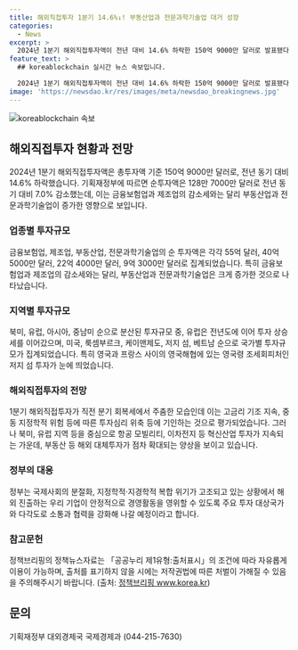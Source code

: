 ```yaml
---
title: 해외직접투자 1분기 14.6%↓! 부동산업과 전문과학기술업 대거 성장
categories:
  - News
excerpt: >
  2024년 1분기 해외직접투자액이 전년 대비 14.6% 하락한 150억 9000만 달러로 발표됐다. 이는 순투자액 역시 7.0% 감소한 128만 7000만 달러를 기록했는데, 금융보험업과 제조업이 감소세를 보이고 부동산업과 전문과학기술업이 증가했다. 북미가 67억 5000만 달러로 가장 많은 투자를 받았고, 영국령 조세회피지역인 저지 섬으로의 투자가 두드러졌다. 이러한 투자 감소는 고금리, 지정학적 위험, 중동 등의 이유로 분석되고 있으며, 정부는 이에 대비하여 투자 대상국가와 소통과 협력을 강화할 예정이다.
feature_text: >
  ## koreablockchain 실시간 뉴스 속보입니다.

  2024년 1분기 해외직접투자액이 전년 대비 14.6% 하락한 150억 9000만 달러로 발표됐다. 이는 순투자액 역시 7.0% 감소한 128만 7000만 달러를 기록했는데, 금융보험업과 제조업이 감소세를 보이고 부동산업과 전문과학기술업이 증가했다. 북미가 67억 5000만 달러로 가장 많은 투자를 받았고, 영국령 조세회피지역인 저지 섬으로의 투자가 두드러졌다. 이러한 투자 감소는 고금리, 지정학적 위험, 중동 등의 이유로 분석되고 있으며, 정부는 이에 대비하여 투자 대상국가와 소통과 협력을 강화할 예정이다.
image: 'https://newsdao.kr/res/images/meta/newsdao_breakingnews.jpg'
---
```


<p><img src="https://newsdao.kr/res/images/meta/newsdao_breakingnews.jpg" alt="koreablockchain 속보" /></p>

<h2 data-ke-size="size26">해외직접투자 현황과 전망</h2>

<p data-ke-size="size16">2024년 1분기 해외직접투자액은 총투자액 기준 150억 9000만 달러로, 전년 동기 대비 14.6% 하락했습니다. 기획재정부에 따르면 순투자액은 128만 7000만 달러로 전년 동기 대비 7.0% 감소했는데, 이는 금융보험업과 제조업의 감소세와는 달리 부동산업과 전문과학기술업이 증가한 영향으로 보입니다.</p>

<h3>업종별 투자규모</h3>

<p data-ke-size="size16">금융보험업, 제조업, 부동산업, 전문과학기술업의 순 투자액은 각각 55억 달러, 40억 5000만 달러, 22억 4000만 달러, 9억 3000만 달러로 집계되었습니다. 특히 금융보험업과 제조업의 감소세와는 달리, 부동산업과 전문과학기술업은 크게 증가한 것으로 나타났습니다.</p>

<h3>지역별 투자규모</h3>

<p data-ke-size="size16">북미, 유럽, 아시아, 중남미 순으로 분산된 투자규모 중, 유럽은 전년도에 이어 투자 상승세를 이어갔으며, 미국, 룩셈부르크, 케이맨제도, 저지 섬, 베트남 순으로 국가별 투자규모가 집계되었습니다. 특히 영국과 프랑스 사이의 영국해협에 있는 영국령 조세회피처인 저지 섬 투자가 눈에 띄었습니다.</p>

<h3>해외직접투자의 전망</h3>

<p data-ke-size="size16">1분기 해외직접투자가 직전 분기 회복세에서 주춤한 모습인데 이는 고금리 기조 지속, 중동 지정학적 위험 등에 따른 투자심리 위축 등에 기인하는 것으로 평가되었습니다. 그러나 북미, 유럽 지역 등을 중심으로 항공 모빌리티, 이차전지 등 혁신산업 투자가 지속되는 가운데, 부동산 등 해외 대체투자가 점차 확대되는 양상을 보이고 있습니다.</p>

<h3>정부의 대응</h3>

<p data-ke-size="size16">정부는 국제사회의 분절화, 지정학적·지경학적 복합 위기가 고조되고 있는 상황에서 해외 진출하는 우리 기업이 안정적으로 경영활동을 영위할 수 있도록 주요 투자 대상국가와 다각도로 소통과 협력을 강화해 나갈 예정이라고 합니다.</p>

<h3>참고문헌</h3>

<p data-ke-size="size16">정책브리핑의 정책뉴스자료는 「공공누리 제1유형:출처표시」의 조건에 따라 자유롭게 이용이 가능하며, 출처를 표기하지 않을 시에는 저작권법에 따른 처벌이 가해질 수 있음을 주의해주시기 바랍니다. (출처: <a href="www.korea.kr">정책브리핑 www.korea.kr</a>)</p>

<h2 data-ke-size="size26">문의</h2>

<p data-ke-size="size16">기획재정부 대외경제국 국제경제과 (044-215-7630)</p>

<p data-ke-size="size16">&nbsp;</p>

